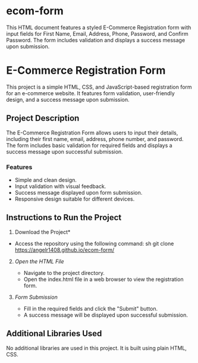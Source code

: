 # ecom-form
This HTML document features a styled E-Commerce Registration form with input fields for First Name, Email, Address, Phone, Password, and Confirm Password. The form includes validation and displays a success message upon submission. 
# E-Commerce Registration Form

This project is a simple HTML, CSS, and JavaScript-based registration form for an e-commerce website. It features form validation, user-friendly design, and a success message upon submission.

## Project Description

The E-Commerce Registration Form allows users to input their details, including their first name, email, address, phone number, and password. The form includes basic validation for required fields and displays a success message upon successful submission.

### Features
- Simple and clean design.
- Input validation with visual feedback.
- Success message displayed upon form submission.
- Responsive design suitable for different devices.

## Instructions to Run the Project

1.  Download the Project*
   - Access the repository using the following command:
     sh
     git clone  https://angelr1408.github.io/ecom-form/
  
2. *Open the HTML File*
   - Navigate to the project directory.
   - Open the index.html file in a web browser to view the registration form.

3. *Form Submission*
   - Fill in the required fields and click the "Submit" button.
   - A success message will be displayed upon successful submission.

## Additional Libraries Used

No additional libraries are used in this project. It is built using plain HTML, CSS.

